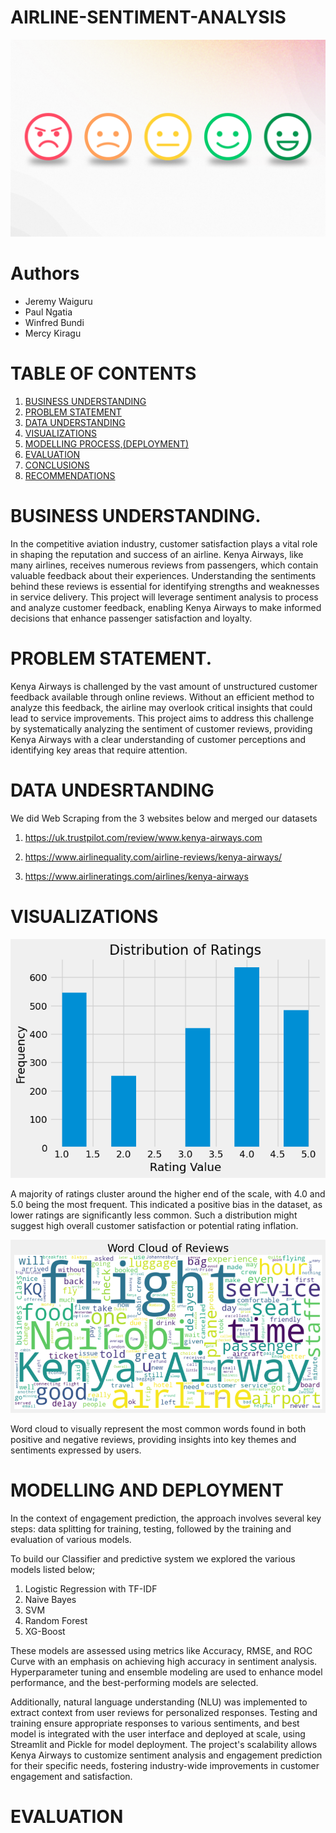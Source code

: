 # AIRLINE-SENTIMENT-ANALYSIS

![Header](image.png)

# Authors
* Jeremy Waiguru
* Paul Ngatia
* Winfred Bundi
* Mercy Kiragu

# TABLE OF CONTENTS
1. [BUSINESS UNDERSTANDING](#BUSINESS-UNDERSTANDING)
2. [PROBLEM STATEMENT](#PROBLEM-STATEMENT)
3. [DATA UNDERSTANDING](#DATA-UNDERSTANDING)
4. [VISUALIZATIONS](#VISUALIZATIONS)
5. [MODELLING PROCESS,(DEPLOYMENT)](#MODELLING-AND-DEPLOYMENT)
6. [EVALUATION](#EVALUATION)
7. [CONCLUSIONS](#CONCLUSIONS)
8. [RECOMMENDATIONS](#RECOMMENDATIONS)

# BUSINESS UNDERSTANDING.

In the competitive aviation industry, customer satisfaction plays a vital role in shaping the reputation and success of an airline. Kenya Airways, like many airlines, receives numerous reviews from passengers, which contain valuable feedback about their experiences. Understanding the sentiments behind these reviews is essential for identifying strengths and weaknesses in service delivery. This project will leverage sentiment analysis to process and analyze customer feedback, enabling Kenya Airways to make informed decisions that enhance passenger satisfaction and loyalty.

# PROBLEM STATEMENT.

Kenya Airways is challenged by the vast amount of unstructured customer feedback available through online reviews. Without an efficient method to analyze this feedback, the airline may overlook critical insights that could lead to service improvements. This project aims to address this challenge by systematically analyzing the sentiment of customer reviews, providing Kenya Airways with a clear understanding of customer perceptions and identifying key areas that require attention.

# DATA UNDESRTANDING

We did Web Scraping from the 3 websites below and merged our datasets

1. <https://uk.trustpilot.com/review/www.kenya-airways.com> 

2. <https://www.airlinequality.com/airline-reviews/kenya-airways/>

3. <https://www.airlineratings.com/airlines/kenya-airways>

# VISUALIZATIONS 

![Distribution_of_Ratings](image-2.png)

A majority of ratings cluster around the higher end of the scale, with 4.0 and 5.0 being the most frequent. This indicated a positive bias in the dataset, as lower ratings are significantly less common. Such a distribution might suggest high overall customer satisfaction or potential rating inflation. 

![Wordcloud_of_Reviews](image-1.png)

Word cloud to visually represent the most common words found in both positive and negative reviews, providing insights into key themes and sentiments expressed by users. 

# MODELLING AND DEPLOYMENT

In the context of engagement prediction, the approach involves several key steps: data splitting for training, testing, followed by the training and evaluation of various models.

To build our Classifier and predictive system we explored the various models listed below;

 1. Logistic Regression with TF-IDF
 2. Naive Bayes
 3. SVM
 4. Random Forest
 5. XG-Boost

 These models are assessed using metrics like Accuracy, RMSE, and ROC Curve with an emphasis on achieving high accuracy in sentiment analysis. Hyperparameter tuning and ensemble modeling are used to enhance model performance, and the best-performing models are selected.

 Additionally, natural language understanding (NLU) was implemented to extract context from user reviews for personalized responses. Testing and training ensure appropriate responses to various sentiments, and best model is integrated with the user interface and deployed at scale, using Streamlit and Pickle for model deployment. The project's scalability allows Kenya Airways to customize sentiment analysis and engagement prediction for their specific needs, fostering industry-wide improvements in customer engagement and satisfaction. 

 # EVALUATION







